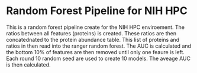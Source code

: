 # Random Forest Pipeline for NIH HPC

This is a random forest pipeline create for the NIH HPC enviroement. The ratios between all features (proteins) is created. These ratios are then concatednated to the protein abundance table. This list of proteins and ratios in then read into the ranger random forest. The AUC is calculated and the bottom 10% of features are then removed until only one feaure is left. Each round 10 random seed are used to create 10 models. The aveage AUC is then calculated.
